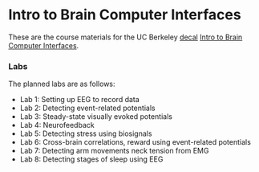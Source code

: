 # Intro to Brain Computer Interfaces

These are the course materials for the UC Berkeley [decal](http://www.decal.org/) [Intro to Brain Computer Interfaces](http://neurotechberkeley.org/course/info.html).


### Labs
The planned labs are as follows:

- Lab 1: Setting up EEG to record data
- Lab 2: Detecting event-related potentials
- Lab 3: Steady-state visually evoked potentials
- Lab 4: Neurofeedback
- Lab 5: Detecting stress using biosignals
- Lab 6: Cross-brain correlations, reward using event-related potentials
- Lab 7: Detecting arm movements neck tension from EMG
- Lab 8: Detecting stages of sleep using EEG
